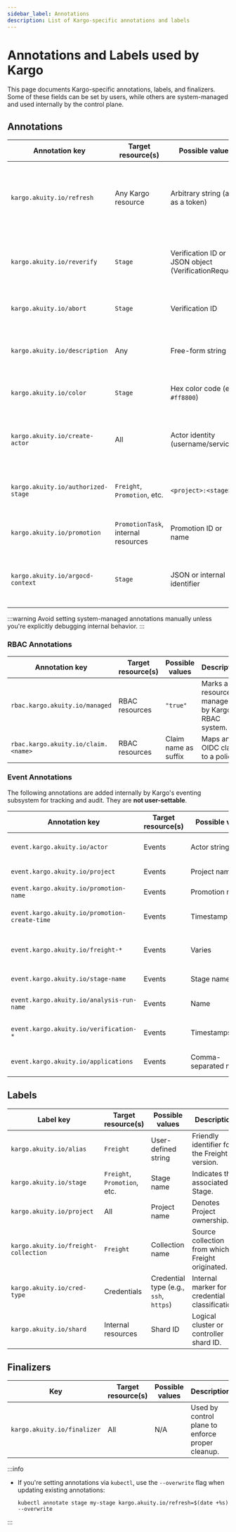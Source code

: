 ```yaml
---
sidebar_label: Annotations
description: List of Kargo-specific annotations and labels
---
```


# Annotations and Labels used by Kargo

This page documents Kargo-specific annotations, labels, and finalizers. Some of these fields can be set by users, while others are system-managed and used internally by the control plane.

## Annotations

| Annotation key | Target resource(s) | Possible values | Description |
|----------------|--------------------|------------------|-------------|
| `kargo.akuity.io/refresh` | Any Kargo resource | Arbitrary string (acts as a token) | Triggers reconciliation when the value changes. Useful for forcing a resync. |
| `kargo.akuity.io/reverify` | `Stage` | Verification ID or JSON object (VerificationRequest) | Triggers re-verification of the currently assigned Freight. |
| `kargo.akuity.io/abort` | `Stage` | Verification ID | Aborts an in-progress Freight verification. |
| `kargo.akuity.io/description` | Any | Free-form string | Human-readable description displayed in the UI. |
| `kargo.akuity.io/color` | `Stage` | Hex color code (e.g. `#ff8800`) | Optional cosmetic color used in UI. |
| `kargo.akuity.io/create-actor` | All | Actor identity (username/service) | Injected by the control plane to indicate who created the resource. |
| `kargo.akuity.io/authorized-stage` | `Freight`, `Promotion`, etc. | `<project>:<stage>` | Indicates which Stage is authorized to manage the resource. |
| `kargo.akuity.io/promotion` | `PromotionTask`, internal resources | Promotion ID or name | Links the resources to a promotion process. |
| `kargo.akuity.io/argocd-context` | `Stage` | JSON or internal identifier | Records Argo CD application context from the last promotion. |

:::warning
Avoid setting system-managed annotations manually unless you're explicitly debugging internal behavior.
:::

### RBAC Annotations

| Annotation key | Target resource(s) | Possible values | Description |
|----------------|--------------------|------------------|-------------|
| `rbac.kargo.akuity.io/managed` | RBAC resources | `"true"` | Marks a resource as managed by Kargo's RBAC system. |
| `rbac.kargo.akuity.io/claim.<name>` | RBAC resources | Claim name as suffix | Maps an OIDC claim to a policy. |

### Event Annotations

The following annotations are added internally by Kargo's eventing subsystem for tracking and audit. They are **not user-settable**.

| Annotation key | Target resource(s) | Possible values | Description |
|----------------|--------------------|------------------|-------------|
| `event.kargo.akuity.io/actor` | Events | Actor string | Actor that triggered the event. |
| `event.kargo.akuity.io/project` | Events | Project name | Associated project. |
| `event.kargo.akuity.io/promotion-name` | Events | Promotion name | Related promotion. |
| `event.kargo.akuity.io/promotion-create-time` | Events | Timestamp | Creation time of the promotion. |
| `event.kargo.akuity.io/freight-*` | Events | Varies | Additional metadata about Freight. |
| `event.kargo.akuity.io/stage-name` | Events | Stage name | Target Stage. |
| `event.kargo.akuity.io/analysis-run-name` | Events | Name | Linked Argo CD `AnalysisRun`. |
| `event.kargo.akuity.io/verification-*` | Events | Timestamps/status | Tracks verification lifecycle. |
| `event.kargo.akuity.io/applications` | Events | Comma-separated names | Applications involved in promotion. |

## Labels

| Label key | Target resource(s) | Possible values | Description |
|-----------|--------------------|------------------|-------------|
| `kargo.akuity.io/alias` | `Freight` | User-defined string | Friendly identifier for the Freight version. |
| `kargo.akuity.io/stage` | `Freight`, `Promotion`, etc. | Stage name | Indicates the associated Stage. |
| `kargo.akuity.io/project` | All | Project name | Denotes Project ownership. |
| `kargo.akuity.io/freight-collection` | `Freight` | Collection name | Source collection from which Freight originated. |
| `kargo.akuity.io/cred-type` | Credentials | Credential type (e.g., `ssh`, `https`) | Internal marker for credential classification. |
| `kargo.akuity.io/shard` | Internal resources | Shard ID | Logical cluster or controller shard ID. |

## Finalizers

| Key | Target resource(s) | Possible values | Description |
|-----|--------------------|------------------|-------------|
| `kargo.akuity.io/finalizer` | All | N/A | Used by control plane to enforce proper cleanup. |


:::info
- If you're setting annotations via `kubectl`, use the `--overwrite` flag when updating existing annotations: 
  ```
  kubectl annotate stage my-stage kargo.akuity.io/refresh=$(date +%s) --overwrite
  ```
:::
